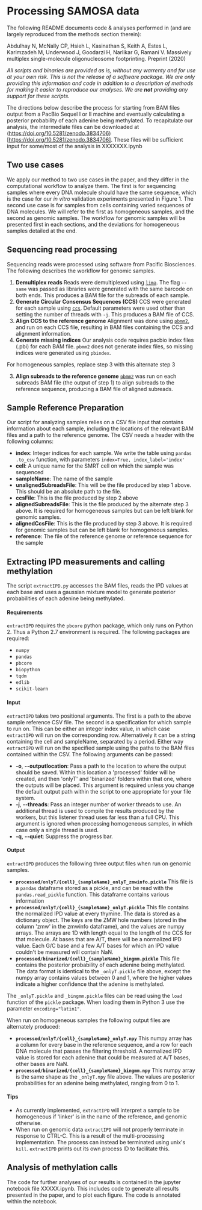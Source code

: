 Processing SAMOSA data
=====================

The following README documents code & analyses performed in (and are largely reproduced from the methods section therein):

Abdulhay N, McNally CP, Hsieh L, Kasinathan S, Keith A, Estes L, Karimzadeh M, Underwood J, Goodarzi H, Narlikar G, Ramani V. Massively multiplex single-molecule oligonucleosome footprinting. Preprint (2020)

*All scripts and binaries are provided as is, without any warrenty and for use at your own risk. This is not the release of a software package. We are only providing this information and code in addition to a description of methods for making it easier to reproduce our analyses. We are __not__ providing any support for these scripts.* 

The directions below describe the process for starting from BAM files output from a PacBio Sequel I or II machine and eventually calculating a posterior probability of each adenine being methylated. To recapitulate our analysis, the intermediate files can be downloaded at (https://doi.org/10.5281/zenodo.3834706)[https://doi.org/10.5281/zenodo.3834706]. These files will be sufficient input for some/most of the analysis in XXXXXXX.ipynb

Two use cases
-------------
We apply our method to two use cases in the paper, and they differ in the computational workflow to analyze them. The first is for sequencing samples where every DNA molecule should have the same sequence, which is the case for our *in vitro* validation experiments presented in Figure 1. The second use case is for samples from cells containing varied sequences of DNA molecules. We will refer to the first as homogeneous samples, and the second as genomic samples. The workflow for genomic samples will be presented first in each sections, and the deviations for homogeneous samples detailed at the end.

Sequencing read processing
--------------------------
Sequencing reads were processed using software from Pacific Biosciences. The following describes the workflow for genomic samples.

1.  **Demultiplex reads**
Reads were demultiplexed using [`lima`](https://github.com/PacificBiosciences/barcoding). The flag `--same` was passed as libraries were generated with the same barcode on both ends. This produces a BAM file for the subreads of each sample.
2. **Generate Circular Consensus Sequences (CCS)**
CCS were generated for each sample using [`ccs`](https://github.com/PacificBiosciences/ccs). Default parameters were used other than setting the number of threads with `-j`. This produces a BAM file of CCS.
3. **Align CCS to the reference genome**
Alignment was done using [`pbmm2`](https://github.com/PacificBiosciences/pbmm2), and run on each CCS file, resulting in BAM files containing the CCS and alignment information.
4. **Generate missing indices**
Our analysis code requires pacbio index files (.pbi) for each BAM file. `pbmm2` does not generate index files, so missing indices were generated using `pbindex`.

For homogeneous samples, replace step 3 with this alternate step 3

3. **Align subreads to the reference genome**
[`pbmm2`](https://github.com/PacificBiosciences/pbmm2) was run on each subreads BAM file (the output of step 1) to align subreads to the reference sequence, producing a BAM file of aligned subreads.


Sample Reference Preparation
------------------------
Our script for analyzing samples relies on a CSV file input that contains information about each sample, including the locations of the relevant BAM files and a path to the reference genome. The CSV needs a header with the following columns:

* **index**: Integer indices for each sample. We write the table using `pandas` `.to_csv` function, with parameters `index=True, index_label='index'`
* **cell**: A unique name for the SMRT cell on which the sample was sequenced
* **sampleName**: The name of the sample
* **unalignedSubreadsFile**: This will be the file produced by step 1 above. This should be an absolute path to the file.
* **ccsFile**: This is the file produced by step 2 above
* **alignedSubreadsFile**: This is the file produced by the alternate step 3 above. It is required for homogeneous samples but can be left blank for genomic samples.
* **alignedCcsFile**: This is the file produced by step 3 above. It is required for genomic samples but can be left blank for homogeneous samples.
* **reference**: The file of the reference genome or reference sequence for the sample

Extracting IPD measurements and calling methylation
----------
The script `extractIPD.py` accesses the BAM files, reads the IPD values at each base and uses a gaussian mixture model to generate posterior probabilities of each adenine being methylated.

#### Requirements
`extractIPD` requires the `pbcore` python package, which only runs on Python 2. Thus a Python 2.7 environment is required. The following packages are required:
* `numpy`
* `pandas`
* `pbcore`
* `biopython`
* `tqdm`
* `edlib`
* `scikit-learn`

#### Input
`extractIPD` takes two positional arguments. The first is a path to the above sample reference CSV file. The second is a specification for which sample to run on. This can be either an integer index value, in which case `extractIPD` will run on the corresponding row. Alternatively it can be a string containing the cell and sampleName, separated by a period. Either way `extractIPD` will run on the specified sample using the paths to the BAM files contained within the CSV. The following arguments can be passed:

* **-o**, **--outputlocation**: Pass a path to the location to where the output should be saved. Within this location a 'processed' folder will be created, and then 'onlyT' and 'binarized' folders within that one, where the outputs will be placed. This argument is required unless you change the default output path within the script to one appropriate for your file system.
* **-j**, **--threads**: Pass an integer number of worker threads to use. An additional thread is used to compile the results produced by the workers, but this listener thread uses far less than a full CPU. This argument is ignored when processing homogeneous samples, in which case only a single thread is used.
* **-q**, **--quiet**: Suppress the progress bar.

#### Output
`extractIPD` produces the following three output files when run on genomic samples.

* **`processed/onlyT/{cell}_{sampleName}_onlyT_zmwinfo.pickle`**
This file is a `pandas` dataframe stored as a pickle, and can be read with the `pandas.read_pickle` function. This dataframe contains various information 
* **`processed/onlyT/{cell}_{sampleName}_onlyT.pickle`**
This file contains the normalized IPD value at every thymine. The data is stored as a dictionary object. The keys are the ZMW hole numbers (stored in the column 'zmw' in the zmwinfo dataframe), and the values are numpy arrays. The arrays are 1D with length equal  to the length of the CCS for that molecule. At bases that are A/T, there will be a normalized IPD value. Each G/C base and a few A/T bases for which an IPD value couldn't be measured will contain NaN.
* **`processed/binarized/{cell}_{sampleName}_bingmm.pickle`**
This file contains the posterior probability of each adenine being methylated. The data format is identical to the `_onlyT.pickle` file above, except the numpy array contains values between 0 and 1, where the higher values indicate a higher confidence that the adenine is methylated.

The `_onlyT.pickle` and `_bingmm.pickle` files can be read using the `load` function of the `pickle` package. When loading them in Python 3 use the parameter `encoding="latin1"`.

When run on homogeneous samples the following output files are alternately produced:

* **`processed/onlyT/{cell}_{sampleName}_onlyT.npy`**
This numpy array has a column for every base in the reference sequence, and a row for each DNA molecule that passes the filtering threshold. A normalized IPD value is stored for each adenine that could be measured at A/T bases, other bases are NaN.
* **`processed/binarized/{cell}_{sampleName}_bingmm.npy`**
This numpy array is the same shape as the `_onlyT.npy` file above. The values are posterior probabilities for an adenine being methylated, ranging from 0 to 1.

#### Tips
* As currently implemented, `extractIPD` will interpret a sample to be homogeneous if 'linker' is in the name of the reference, and genomic otherwise.
* When run on genomic data `extractIPD` will not properly terminate in response to CTRL-C. This is a result of the multi-processing implementation. The process can instead be terminated using unix's `kill`. `extractIPD` prints out its own process ID to facilitate this.

Analysis of methylation calls
-----------------
The code for further analyses of our results is contained in the jupyter notebook file XXXXX.ipynb. This includes code to generate all results presented in the paper, and to plot each figure. The code is annotated within the notebook.
